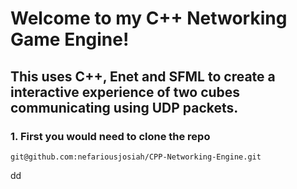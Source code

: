 # Welcome to my C++ Networking Game Engine!

## This uses C++, Enet and SFML to create a interactive experience of two cubes communicating using UDP packets.

### 1. First you would need to clone the repo
```
git@github.com:nefariousjosiah/CPP-Networking-Engine.git
```
dd
